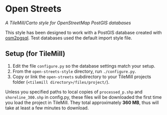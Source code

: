 # Open Streets

*A TileMill/Carto style for OpenStreetMap PostGIS databases*

This style has been designed to work with a PostGIS database created with
[osm2pgsql][1]. Test databases used the default import style file.

[1]: http://wiki.openstreetmap.org/wiki/Osm2pgsql

## Setup (for TileMill)

1. Edit the file `configure.py` so the database settings match your setup.
2. From the `open-streets-style` directory, run `./configure.py`.
3. Copy or link the `open-streets` subdirectory to your TileMill projects
   folder (`<tilemill directory>/files/project/`).

Unless you specified paths to local copies of `processed_p.shp` and 
`shoreline_300.shp` in config.py, these files will be downloaded the first
time you load the project in TileMill. They total approximately **360 MB**,
thus will take at least a few minutes to download.
